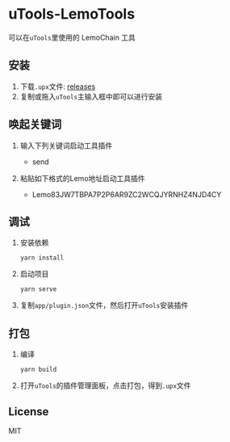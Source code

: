 # uTools-LemoTools
可以在`uTools`里使用的 LemoChain 工具


## 安装
1. 下载`.upx`文件: [releases](https://github.com/lnkyan/uTools-LemoTools/releases)
2. 复制或拖入`uTools`主输入框中即可以进行安装


## 唤起关键词
1. 输入下列关键词启动工具插件
    - send

2. 粘贴如下格式的Lemo地址启动工具插件
    - Lemo83JW7TBPA7P2P6AR9ZC2WCQJYRNHZ4NJD4CY


## 调试
1. 安装依赖
    ```shell
    yarn install
    ```

2. 启动项目
    ```shell
    yarn serve
    ```

3. 复制`app/plugin.json`文件，然后打开`uTools`安装插件


## 打包
1. 编译
    ```shell
    yarn build
    ```

2. 打开`uTools`的插件管理面板，点击打包，得到`.upx`文件


## License
MIT